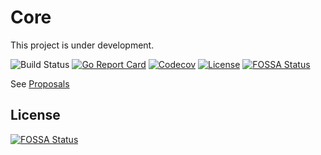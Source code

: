 # Core

This project is under development.

![Build Status](https://github.com/nasermirzaei89/core/actions/workflows/build.yaml/badge.svg)
[![Go Report Card](https://goreportcard.com/badge/github.com/nasermirzaei89/core)](https://goreportcard.com/report/github.com/nasermirzaei89/core)
[![Codecov](https://codecov.io/gh/nasermirzaei89/core/branch/master/graph/badge.svg)](https://codecov.io/gh/nasermirzaei89/core)
[![License](https://img.shields.io/github/license/nasermirzaei89/core)](https://raw.githubusercontent.com/nasermirzaei89/core/master/LICENSE)
[![FOSSA Status](https://app.fossa.com/api/projects/git%2Bgithub.com%2Fnasermirzaei89%2Fcore.svg?type=shield)](https://app.fossa.com/projects/git%2Bgithub.com%2Fnasermirzaei89%2Fcore?ref=badge_shield)

See [Proposals](https://github.com/nasermirzaei89/core/issues?q=is%3Aissue+is%3Aopen+label%3Aproposal)


## License
[![FOSSA Status](https://app.fossa.com/api/projects/git%2Bgithub.com%2Fnasermirzaei89%2Fcore.svg?type=large)](https://app.fossa.com/projects/git%2Bgithub.com%2Fnasermirzaei89%2Fcore?ref=badge_large)